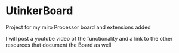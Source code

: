 UtinkerBoard
============

Project for my miro Processor board and extensions added

I will post a youtube video of the functionality and a link to the other resources that document the Board as well
